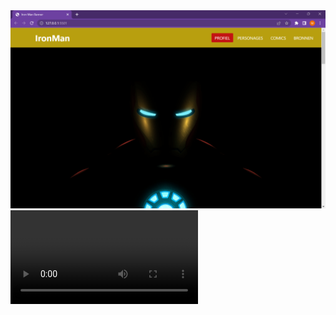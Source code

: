 <img src="foto/../../Foto/fotoproject3/Iron%20Man%20Banner%20-%20Google%20Chrome%2016_05_2023%2015_21_14.png">
<video></video>